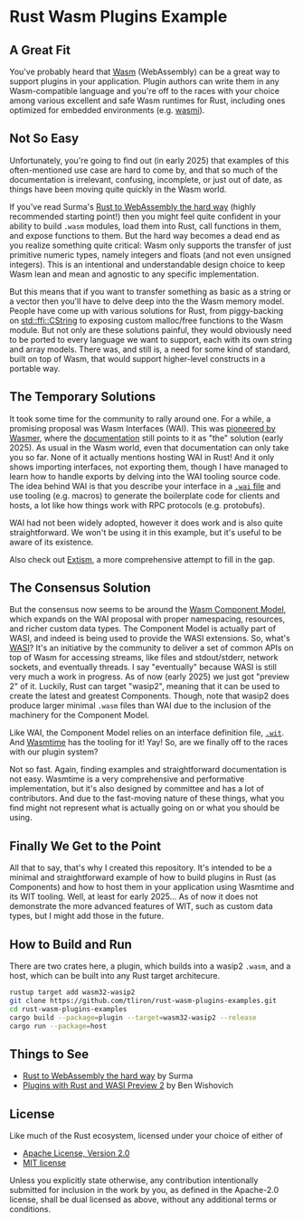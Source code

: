 Rust Wasm Plugins Example
=========================

A Great Fit
-----------

You've probably heard that [Wasm](https://web.dev/explore/webassembly) (WebAssembly) can be a great
way to support plugins in your application. Plugin authors can write them in any Wasm-compatible
language and you're off to the races with your choice among various excellent and safe Wasm runtimes for
Rust, including ones optimized for embedded environments (e.g. [wasmi](https://github.com/wasmi-labs/wasmi)).

Not So Easy
-----------

Unfortunately, you're going to find out (in early 2025) that examples of this often-mentioned use case
are hard to come by, and that so much of the documentation is irrelevant, confusing, incomplete, or just
out of date, as things have been moving quite quickly in the Wasm world.

If you've read Surma's [Rust to WebAssembly the hard way](https://surma.dev/things/rust-to-webassembly/)
(highly recommended starting point!) then you might feel quite confident in your ability to build
`.wasm` modules, load them into Rust, call functions in them, and expose functions to them. But the hard
way becomes a dead end as you realize something quite critical: Wasm only supports the transfer of just
primitive numeric types, namely integers and floats (and not even unsigned integers). This is an intentional
and understandable design choice to keep Wasm lean and mean and agnostic to any specific implementation.

But this means that if you want to transfer something as basic as a string or a vector then you'll
have to delve deep into the the Wasm memory model. People have come up with various solutions for Rust,
from piggy-backing on [std::ffi::CString](https://doc.rust-lang.org/std/ffi/struct.CString.html) to
exposing custom malloc/free functions to the Wasm module. But not only are these solutions painful,
they would obviously need to be ported to every language we want to support, each with its own string
and array models. There was, and still is, a need for some kind of standard, built on top of Wasm, that
would support higher-level constructs in a portable way.

The Temporary Solutions
-----------------------

It took some time for the community to rally around one. For a while, a promising proposal was
Wasm Interfaces (WAI). This was [pioneered by Wasmer](https://github.com/wasmerio/wai), where the
[documentation](https://docs.wasmer.io/wai) still points to it as "the" solution (early 2025). As
usual in the Wasm world, even that documentation can only take you so far. None of it actually
mentions hosting WAI in Rust! And it only shows importing interfaces, not exporting them, though I
have managed to learn how to handle exports by delving into the WAI tooling source code. The idea behind
WAI is that you describe your interface in a [`.wai` file](https://github.com/wasmerio/wai/blob/main/WAI.md)
and use tooling (e.g. macros) to generate the boilerplate code for clients and hosts, a lot like how
things work with RPC protocols (e.g. protobufs).

WAI had not been widely adopted, however it does work and is also quite straightforward. We won't be
using it in this example, but it's useful to be aware of its existence.

Also check out [Extism](https://extism.org/), a more comprehensive attempt to fill in the gap.

The Consensus Solution
----------------------

But the consensus now seems to be around the
[Wasm Component Model](https://component-model.bytecodealliance.org/), which expands on the WAI
proposal with proper namespacing, resources, and richer custom data types. The Component Model is
actually part of WASI, and indeed is being used to provide the WASI extensions. So, what's
[WASI](https://wasi.dev/)? It's an initiative by the community to deliver a set of common APIs on top
of Wasm for accessing streams, like files and stdout/stderr, network sockets, and eventually threads.
I say "eventually" because WASI is still very much a work in progress. As of now (early 2025) we just
got "preview 2" of it. Luckily, Rust can target "wasip2", meaning that it can be used to create the
latest and greatest Components. Though, note that wasip2 does produce larger minimal `.wasm` files
than WAI due to the inclusion of the machinery for the Component Model.

Like WAI, the Component Model relies on an interface definition file,
[`.wit`](https://component-model.bytecodealliance.org/design/wit.html).
And [Wasmtime](https://wasmtime.dev/) has the tooling for it! Yay! So, are we finally off to the
races with our plugin system?

Not so fast. Again, finding examples and straightforward documentation is not easy. Wasmtime is a
very comprehensive and performative implementation, but it's also designed by committee and has
a lot of contributors. And due to the fast-moving nature of these things, what you find might not
represent what is actually going on or what you should be using.

Finally We Get to the Point
---------------------------

All that to say, that's why I created this repository. It's intended to be a minimal and
straightforward example of how to build plugins in Rust (as Components) and how to host them in
your application using Wasmtime and its WIT tooling. Well, at least for early 2025... As of now
it does not demonstrate the more advanced features of WIT, such as custom data types, but I might
add those in the future.

How to Build and Run
--------------------

There are two crates here, a plugin, which builds into a wasip2 `.wasm`, and a host, which can be
built into any Rust target architecure.

```sh
rustup target add wasm32-wasip2
git clone https://github.com/tliron/rust-wasm-plugins-examples.git
cd rust-wasm-plugins-examples
cargo build --package=plugin --target=wasm32-wasip2 --release
cargo run --package=host
```

Things to See
-------------

* [Rust to WebAssembly the hard way](https://surma.dev/things/rust-to-webassembly/) by Surma
* [Plugins with Rust and WASI Preview 2](https://benw.is/posts/plugins-with-rust-and-wasi) by Ben Wishovich

License
-------

Like much of the Rust ecosystem, licensed under your choice of either of

* [Apache License, Version 2.0](LICENSE-APACHE)
* [MIT license](LICENSE-MIT)

Unless you explicitly state otherwise, any contribution intentionally
submitted for inclusion in the work by you, as defined in the Apache-2.0
license, shall be dual licensed as above, without any additional terms or
conditions.
